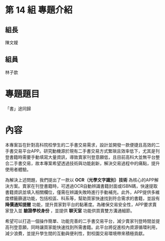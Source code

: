 # 第 14 組 專題介紹

## 組長
陳文嬡
## 組員
林子歆

# 專題題目
「書」途同歸

# 內容
本專案旨在針對高科院校學生的二手書交易需求，設計並開發一款便捷且高效的二手書交易平台APP。研究動機源於現有二手書交易方式繁瑣且效率低下，尤其是刊登書籍時需要手動填寫大量資訊，導致賣家刊登意願低，且目前高科大並無平台整合二手書交易，故本專案希望透過技術與功能創新，解決交易過程中的痛點，提升使用者體驗。

為解決上述問題，我們提出了一款以 **OCR（光學文字識別）技術** 為核心的APP解決方案。賣家在刊登書籍時，可透過OCR自動辨識書籍封面或ISBN碼，快速提取書籍資訊並填入相關欄位，僅需在辨識失敗時進行手動補充。此外，APP提供多維度標籤篩選功能，包括校區、科系等，幫助買家快速找到符合需求的書籍，並設有 **降價通知提醒** 功能，提升買家對平台的黏著度。為確保交易安全性，APP要求賣家登入並 **驗證學校身份** ，並提供 **聊天室** 功能供買賣雙方溝通細節。

希望可以打造一個操作簡單、功能完善的二手書交易平台，減少賣家刊登時間並提高刊登意願，同時讓買家能快速找到所需書籍。此平台將促進校內資源循環利用，減少浪費，並提升學生間的互動與便利性，對校園交易環境帶來積極貢獻。
